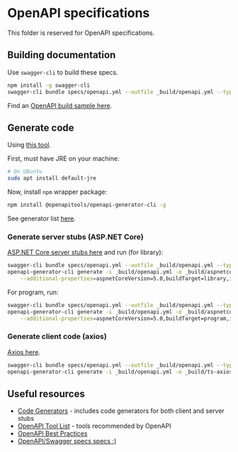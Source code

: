 # OpenAPI specifications

This folder is reserved for OpenAPI specifications.

## Building documentation

Use ```swagger-cli``` to build these specs.

```Bash
npm install -g swagger-cli
swagger-cli bundle specs/openapi.yml --outfile _build/openapi.yml --type yaml 
```

Find an [OpenAPI build sample here](https://gist.github.com/andreifloroiu/bbbcadc3a8de4df43f93be4d7b85e175).

## Generate code

Using [this tool](https://openapi-generator.tech/).

First, must have JRE on your machine:

```Bash
# On Ubuntu
sudo apt install default-jre
```

Now, install ```npm``` wrapper package:

```Bash
npm install @openapitools/openapi-generator-cli -g
```

See generator list [here](https://openapi-generator.tech/docs/generators/).

### Generate server stubs (ASP.NET Core)

[ASP.NET Core server stubs here](https://openapi-generator.tech/docs/generators/aspnetcore/)
and run (for library):

```Bash
swagger-cli bundle specs/openapi.yml --outfile _build/openapi.yml --type yaml
openapi-generator-cli generate -i _build/openapi.yml -o _build/aspnetcorestubs -g aspnetcore\
    --additional-properties=aspnetCoreVersion=5.0,buildTarget=library,isLibrary=true,operationIsAsync=true,operationResultTask=true,useDefaultRouting=false
```

For program, run:

```Bash
swagger-cli bundle specs/openapi.yml --outfile _build/openapi.yml --type yaml
openapi-generator-cli generate -i _build/openapi.yml -o _build/aspnetcorestubs -g aspnetcore\
    --additional-properties=aspnetCoreVersion=5.0,buildTarget=program,isLibrary=false,operationIsAsync=true,operationResultTask=true,useDefaultRouting=false
```

### Generate client code (axios)

[Axios here](https://openapi-generator.tech/docs/generators/typescript-axios).

```Bash
swagger-cli bundle specs/openapi.yml --outfile _build/openapi.yml --type yaml
openapi-generator-cli generate -i _build/openapi.yml -o _build/ts-axios -g typescript-axios
```

## Useful resources

* [Code Generators](https://github.com/OpenAPITools/openapi-generator#overview) - includes code generators for both client and server stubs
* [OpenAPI Tool List](https://openapi.tools/) - tools recommended by OpenAPI
* [OpenAPI Best Practices](https://oai.github.io/Documentation/best-practices.html)
* [OpenAPI/Swagger specs specs :)](https://swagger.io/docs/specification/about/)